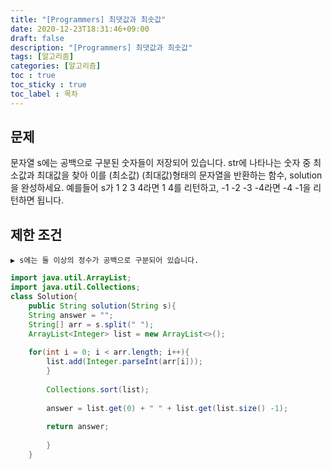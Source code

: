 ```yaml
---
title: "[Programmers] 최댓값과 최솟값"
date: 2020-12-23T18:31:46+09:00
draft: false
description: "[Programmers] 최댓값과 최솟값"
tags: [알고리즘]
categories: [알고리즘]
toc : true
toc_sticky : true
toc_label : 목차
---
```

## 문제
문자열 s에는 공백으로 구분된 숫자들이 저장되어 있습니다. str에 나타나는 숫자 중 최소값과 최대값을 찾아 이를 (최소값) (최대값)형태의 문자열을 반환하는 함수, solution을 완성하세요.
예를들어 s가 1 2 3 4라면 1 4를 리턴하고, -1 -2 -3 -4라면 -4 -1을 리턴하면 됩니다.

## 제한 조건
    ▶ s에는 둘 이상의 정수가 공백으로 구분되어 있습니다.


```java
import java.util.ArrayList;
import java.util.Collections;
class Solution{
	public String solution(String s){
	String answer = "";
	String[] arr = s.split(" ");
	ArrayList<Integer> list = new ArrayList<>();
	
	for(int i = 0; i < arr.length; i++){
		list.add(Integer.parseInt(arr[i]));
		}
		
		Collections.sort(list);
		
		answer = list.get(0) + " " + list.get(list.size() -1);
		
		return answer;
		
		}
	}
```